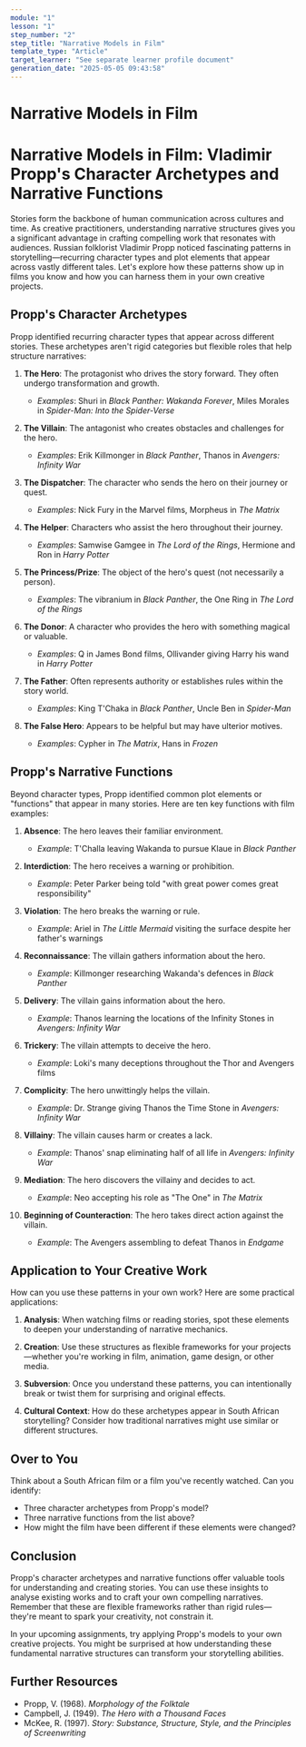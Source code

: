 ```yaml
---
module: "1"
lesson: "1"
step_number: "2"
step_title: "Narrative Models in Film"
template_type: "Article"
target_learner: "See separate learner profile document"
generation_date: "2025-05-05 09:43:58"
---
```


# Narrative Models in Film

# Narrative Models in Film: Vladimir Propp's Character Archetypes and Narrative Functions

Stories form the backbone of human communication across cultures and time. As creative practitioners, understanding narrative structures gives you a significant advantage in crafting compelling work that resonates with audiences. Russian folklorist Vladimir Propp noticed fascinating patterns in storytelling—recurring character types and plot elements that appear across vastly different tales. Let's explore how these patterns show up in films you know and how you can harness them in your own creative projects.

## Propp's Character Archetypes
Propp identified recurring character types that appear across different stories. These archetypes aren't rigid categories but flexible roles that help structure narratives:

1. **The Hero**: The protagonist who drives the story forward. They often undergo transformation and growth.
   * *Examples*: Shuri in *Black Panther: Wakanda Forever*, Miles Morales in *Spider-Man: Into the Spider-Verse*

2. **The Villain**: The antagonist who creates obstacles and challenges for the hero.
   * *Examples*: Erik Killmonger in *Black Panther*, Thanos in *Avengers: Infinity War*

3. **The Dispatcher**: The character who sends the hero on their journey or quest.
   * *Examples*: Nick Fury in the Marvel films, Morpheus in *The Matrix*

4. **The Helper**: Characters who assist the hero throughout their journey.
   * *Examples*: Samwise Gamgee in *The Lord of the Rings*, Hermione and Ron in *Harry Potter*

5. **The Princess/Prize**: The object of the hero's quest (not necessarily a person).
   * *Examples*: The vibranium in *Black Panther*, the One Ring in *The Lord of the Rings*

6. **The Donor**: A character who provides the hero with something magical or valuable.
   * *Examples*: Q in James Bond films, Ollivander giving Harry his wand in *Harry Potter*

7. **The Father**: Often represents authority or establishes rules within the story world.
   * *Examples*: King T'Chaka in *Black Panther*, Uncle Ben in *Spider-Man*

8. **The False Hero**: Appears to be helpful but may have ulterior motives.
   * *Examples*: Cypher in *The Matrix*, Hans in *Frozen*

## Propp's Narrative Functions
Beyond character types, Propp identified common plot elements or "functions" that appear in many stories. Here are ten key functions with film examples:

1. **Absence**: The hero leaves their familiar environment.
   * *Example*: T'Challa leaving Wakanda to pursue Klaue in *Black Panther*

2. **Interdiction**: The hero receives a warning or prohibition.
   * *Example*: Peter Parker being told "with great power comes great responsibility"

3. **Violation**: The hero breaks the warning or rule.
   * *Example*: Ariel in *The Little Mermaid* visiting the surface despite her father's warnings

4. **Reconnaissance**: The villain gathers information about the hero.
   * *Example*: Killmonger researching Wakanda's defences in *Black Panther*

5. **Delivery**: The villain gains information about the hero.
   * *Example*: Thanos learning the locations of the Infinity Stones in *Avengers: Infinity War*

6. **Trickery**: The villain attempts to deceive the hero.
   * *Example*: Loki's many deceptions throughout the Thor and Avengers films

7. **Complicity**: The hero unwittingly helps the villain.
   * *Example*: Dr. Strange giving Thanos the Time Stone in *Avengers: Infinity War*

8. **Villainy**: The villain causes harm or creates a lack.
   * *Example*: Thanos' snap eliminating half of all life in *Avengers: Infinity War*

9. **Mediation**: The hero discovers the villainy and decides to act.
   * *Example*: Neo accepting his role as "The One" in *The Matrix*

10. **Beginning of Counteraction**: The hero takes direct action against the villain.
    * *Example*: The Avengers assembling to defeat Thanos in *Endgame*

## Application to Your Creative Work
How can you use these patterns in your own work? Here are some practical applications:

1. **Analysis**: When watching films or reading stories, spot these elements to deepen your understanding of narrative mechanics.

2. **Creation**: Use these structures as flexible frameworks for your projects—whether you're working in film, animation, game design, or other media.

3. **Subversion**: Once you understand these patterns, you can intentionally break or twist them for surprising and original effects.

4. **Cultural Context**: How do these archetypes appear in South African storytelling? Consider how traditional narratives might use similar or different structures.

## Over to You
Think about a South African film or a film you've recently watched. Can you identify:
- Three character archetypes from Propp's model?
- Three narrative functions from the list above?
- How might the film have been different if these elements were changed?

## Conclusion
Propp's character archetypes and narrative functions offer valuable tools for understanding and creating stories. You can use these insights to analyse existing works and to craft your own compelling narratives. Remember that these are flexible frameworks rather than rigid rules—they're meant to spark your creativity, not constrain it.

In your upcoming assignments, try applying Propp's models to your own creative projects. You might be surprised at how understanding these fundamental narrative structures can transform your storytelling abilities.

## Further Resources
- Propp, V. (1968). *Morphology of the Folktale*
- Campbell, J. (1949). *The Hero with a Thousand Faces*
- McKee, R. (1997). *Story: Substance, Structure, Style, and the Principles of Screenwriting*